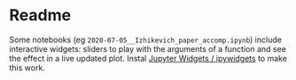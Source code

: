 # Readme

Some notebooks (eg `2020-07-05__Izhikevich_paper_accomp.ipynb`) include interactive widgets: sliders to play with the arguments of a function and see the effect in a live updated plot. Instal [Jupyter Widgets / ipywidgets](https://ipywidgets.readthedocs.io/en/latest/index.html) to make this work.
